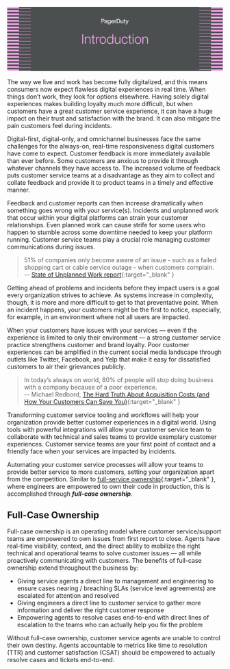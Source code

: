 ![Introduction](assets/images/headers/CustServOps-Intro.png)

The way we live and work has become fully digitalized, and this means consumers now expect flawless digital experiences in real time. When things don’t work, they look for options elsewhere. Having solely digital experiences makes building loyalty much more difficult, but when customers have a great customer service experience, it can have a huge impact on their trust and satisfaction with the brand. It can also mitigate the pain customers feel during incidents.

Digital-first, digital-only, and omnichannel businesses face the same challenges for the always-on, real-time responsiveness digital customers have come to expect. Customer feedback is more immediately available than ever before. Some customers are anxious to provide it through whatever channels they have access to. The increased volume of feedback puts customer service teams at a disadvantage as they aim to collect and collate feedback and provide it to product teams in a timely and effective manner.

Feedback and customer reports can then increase dramatically when something goes wrong with your service(s). Incidents and unplanned work that occur within your digital platforms can strain your customer relationships. Even planned work can cause strife for some users who happen to stumble across some downtime needed to keep your platform running. Customer service teams play a crucial role managing customer communications during issues.

> 51% of companies only become aware of an issue - such as a failed shopping cart or cable service outage - when customers complain.<br>
 -- [State of Unplanned Work report](https://www.pagerduty.com/resources/reports/unplanned-work/){:target="_blank" }

Getting ahead of problems and incidents before they impact users is a goal every organization strives to achieve. As systems increase in complexity, though, it is more and more difficult to get to that preventative point. When an incident happens, your customers might be the first to notice, especially, for example, in an environment where not all users are impacted.

When your customers have issues with your services — even if the experience is limited to only their environment — a strong customer service practice strengthens customer and brand loyalty. Poor customer experiences can be amplified in the current social media landscape through outlets like Twitter, Facebook, and Yelp that make it easy for dissatisfied customers to air their grievances publicly.

> In today’s always on world, 80% of people will stop doing business with a company because of a poor experience. <br>
-- Michael Redbord, [The Hard Truth About Acquisition Costs (and How Your Customers Can Save You)](https://blog.hubspot.com/service/customer-acquisition-study){:target="_blank" }

Transforming customer service tooling and workflows will help your organization provide better customer experiences in a digital world. Using tools with powerful integrations will allow your customer service team to collaborate with technical and sales teams to provide exemplary customer experiences. Customer service teams are your first point of contact and a friendly face when your services are impacted by incidents.

Automating your customer service processes will allow your teams to provide better service to more customers, setting your organization apart from the competition. Similar to [full-service ownership](https://ownership.pagerduty.com/){:target="_blank" }, where engineers are empowered to own their code in production, this is accomplished through ***full-case ownership***.

## Full-Case Ownership
Full-case ownership is an operating model where customer service/support teams are empowered to own issues from first report to close. Agents have real-time visibility, context, and the direct ability to mobilize the right technical and operational teams to solve customer issues — all while proactively communicating with customers. The benefits of full-case ownership extend throughout the business by:

- Giving service agents a direct line to management and engineering to ensure cases nearing / breaching SLAs (service level agreements) are escalated for attention and resolved
- Giving engineers a direct line to customer service to gather more information and deliver the right customer response
- Empowering agents to resolve cases end-to-end with direct lines of escalation to the teams who can actually help you fix the problem

Without full-case ownership, customer service agents are unable to control their own destiny. Agents accountable to metrics like time to resolution (TTR) and customer satisfaction (CSAT) should be empowered to actually resolve cases and tickets end-to-end.
